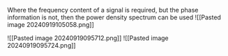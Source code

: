 Where the frequency content of a signal is required, but the phase information is not, then the power density spectrum can be used
![[Pasted image 20240919105058.png]]

![[Pasted image 20240919095712.png]]
![[Pasted image 20240919095724.png]]
